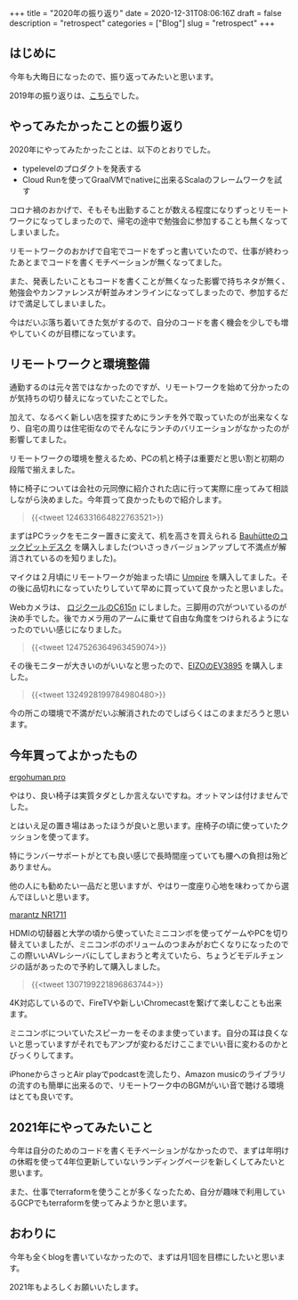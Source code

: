 +++
title = "2020年の振り返り"
date = 2020-12-31T08:06:16Z
draft = false
description = "retrospect"
categories = ["Blog"]
slug = "retrospect"
+++

## はじめに

今年も大晦日になったので、振り返ってみたいと思います。

2019年の振り返りは、[こちら](../../../2019/12/retrospect/)でした。

## やってみたかったことの振り返り

2020年にやってみたかったことは、以下のとおりでした。

- typelevelのプロダクトを発表する
- Cloud Runを使ってGraalVMでnativeに出来るScalaのフレームワークを試す

コロナ禍のおかげで、そもそも出勤することが数える程度になりずっとリモートワークになってしまったので、帰宅の途中で勉強会に参加することも無くなってしまいました。

リモートワークのおかげで自宅でコードをずっと書いていたので、仕事が終わったあとまでコードを書くモチベーションが無くなってました。

また、発表したいこともコードを書くことが無くなった影響で持ちネタが無く、勉強会やカンファレンスが軒並みオンラインになってしまったので、参加するだけで満足してしまいました。

今はだいぶ落ち着いてきた気がするので、自分のコードを書く機会を少しでも増やしていくのが目標になっています。

## リモートワークと環境整備

通勤するのは元々苦ではなかったのですが、リモートワークを始めて分かったのが気持ちの切り替えになっていたことでした。

加えて、なるべく新しい店を探すためにランチを外で取っていたのが出来なくなり、自宅の周りは住宅街なのでそんなにランチのバリエーションがなかったのが影響してました。

リモートワークの環境を整えるため、PCの机と椅子は重要だと思い割と初期の段階で揃えました。

特に椅子については会社の元同僚に紹介された店に行って実際に座ってみて相談しながら決めました。今年買って良かったもので紹介します。

> {{<tweet 1246331664822763521>}}

まずはPCラックをモニター置きに変えて、机を高さを買えられる [Bauhütteのコックピットデスク](https://www.bauhutte.jp/product/bhd840/) を購入しました(ついさっきバージョンアップして不満点が解消されているのを知りました)。

マイクは２月頃にリモートワークが始まった頃に [Umpire](http://marantzpro.jp/umpire/) を購入してました。その後に品切れになっていたりしていて早めに買っていて良かったと思いました。

Webカメラは、 [ロジクールのC615n](https://www.logicool.co.jp/ja-jp/press/press-releases/13264) にしました。三脚用の穴がついているのが決め手でした。後でカメラ用のアームに乗せて自由な角度をつけられるようになったのでいい感じになりました。

> {{<tweet 1247526364963459074>}}

その後モニターが大きいのがいいなと思ったので、[EIZOのEV3895](https://www.eizo.co.jp/products/lcd/ev3895/) を購入しました。

> {{<tweet 1324928199784980480>}}

今の所この環境で不満がだいぶ解消されたのでしばらくはこのままだろうと思います。

## 今年買ってよかったもの

[ergohuman pro](https://www.ergohuman.jp/product/ergohuman_pro.php)

やはり、良い椅子は実質タダとしか言えないですね。オットマンは付けませんでした。

とはいえ足の置き場はあったほうが良いと思います。座椅子の頃に使っていたクッションを使ってます。

特にランバーサポートがとても良い感じで長時間座っていても腰への負担は殆どありません。

他の人にも勧めたい一品だと思いますが、やはり一度座り心地を味わってから選んでほしいと思います。

[marantz NR1711](https://www.marantz.jp/ja-jp/shop/avamplifier/nr1711)

HDMIの切替器と大学の頃から使っていたミニコンボを使ってゲームやPCを切り替えていましたが、ミニコンボのボリュームのつまみがお亡くなりになったのでこの際いいAVレシーバにしてしまおうと考えていたら、ちょうどモデルチェンジの話があったので予約して購入しました。

> {{<tweet 1307199221896863744>}}

4K対応しているので、FireTVや新しいChromecastを繋げて楽しむことも出来ます。

ミニコンボについていたスピーカーをそのまま使っています。自分の耳は良くないと思っていますがそれでもアンプが変わるだけここまでいい音に変わるのかとびっくりしてます。

iPhoneからさっとAir playでpodcastを流したり、Amazon musicのライブラリの流すのも簡単に出来るので、リモートワーク中のBGMがいい音で聴ける環境はとても良いです。

## 2021年にやってみたいこと

今年は自分のためのコードを書くモチベーションがなかったので、まずは年明けの休暇を使って4年位更新していないランディングページを新しくしてみたいと思います。

また、仕事でterraformを使うことが多くなったため、自分が趣味で利用しているGCPでもterraformを使ってみようかと思います。

## おわりに

今年も全くblogを書いていなかったので、まずは月1回を目標にしたいと思います。

2021年もよろしくお願いいたします。
